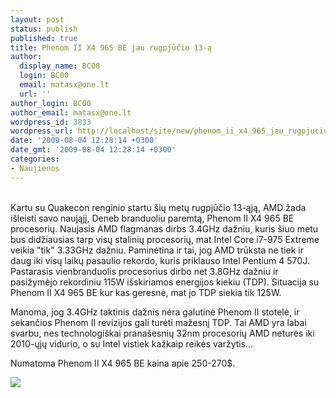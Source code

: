 ```yaml
---
layout: post
status: publish
published: true
title: Phenom II X4 965 BE jau rugpjūčio 13-ą
author:
  display_name: BC00
  login: BC00
  email: matasx@one.lt
  url: ''
author_login: BC00
author_email: matasx@one.lt
wordpress_id: 3833
wordpress_url: http://localhost/site/new/phenom_ii_x4_965_jau_rugpjucio_13a/
date: '2009-08-04 12:28:14 +0300'
date_gmt: '2009-08-04 12:28:14 +0300'
categories:
- Naujienos
---
```

<p>
<br />Kartu su Quakecon renginio startu šių metų rugpjūčio 13-ąją, AMD žada išleisti savo naująjį, Deneb branduoliu paremtą, Phenom II X4 965 BE procesorių. Naujasis AMD flagmanas dirbs 3.4GHz dažniu, kuris šiuo metu bus didžiausias tarp visų stalinių procesorių, mat Intel Core i7-975 Extreme veikia "tik" 3.33GHz dažniu. Paminėtina ir tai, jog AMD trūksta ne tiek ir daug iki visų laikų pasaulio rekordo, kuris priklauso Intel Pentium 4 570J. Pastarasis vienbranduolis procesorius dirbo net 3.8GHz dažniu ir pasižymėjo rekordiniu 115W išskiriamos energijos kiekiu (TDP). Situacija su Phenom II X4 965 BE kur kas geresnė, mat jo TDP siekia tik 125W.</p>
<p>Manoma, jog 3.4GHz taktinis dažnis nėra galutinė Phenom II stotelė, ir sekančios Phenom II revizijos gali turėti mažesnį TDP. Tai AMD yra labai svarbu, nes technologiškai pranašesnių 32nm procesorių AMD neturės iki 2010-ųjų vidurio, o su Intel vistiek kažkaip reikės varžytis...</p>
<p>Numatoma Phenom II X4 965 BE kaina apie 250-270$.</p>
<p><img src="http://www.nordichardware.com/image3.php?id=8281" /></p>
